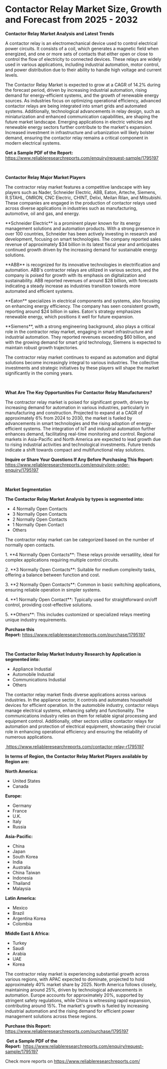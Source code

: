 <p><h1>Contactor Relay Market Size, Growth and Forecast from 2025 - 2032</h1></p><p><strong>Contactor Relay Market Analysis and Latest Trends</strong></p>
<p><p>A contactor relay is an electromechanical device used to control electrical power circuits. It consists of a coil, which generates a magnetic field when energized, and one or more sets of contacts that either open or close to control the flow of electricity to connected devices. These relays are widely used in various applications, including industrial automation, motor control, and power distribution due to their ability to handle high voltage and current levels.</p><p>The Contactor Relay Market is expected to grow at a CAGR of 14.2% during the forecast period, driven by increasing industrial automation, rising demand for energy-efficient systems, and the growth of renewable energy sources. As industries focus on optimizing operational efficiency, advanced contactor relays are being integrated into smart grids and automated systems. Additionally, technological advancements in relay design, such as miniaturization and enhanced communication capabilities, are shaping the future market landscape. Emerging applications in electric vehicles and renewable energy sectors further contribute to the market's expansion. Increased investment in infrastructure and urbanization will likely bolster demand, ensuring the contactor relay remains a critical component in modern electrical systems.</p></p>
<p><strong>Get a Sample PDF of the Report:&nbsp;</strong> <a href="https://www.reliableresearchreports.com/enquiry/request-sample/1795197?utm_campaign=3567&utm_medium=2&utm_source=Github&utm_content=ia&utm_term=06042025&utm_id=contactor-relay">https://www.reliableresearchreports.com/enquiry/request-sample/1795197</a></p>
<p>&nbsp;</p>
<p><strong>Contactor Relay Major Market Players</strong></p>
<p><p>The contractor relay market features a competitive landscape with key players such as Nader, Schneider Electric, ABB, Eaton, Arteche, Siemens, R.STAHL, OMRON, CNC Electric, CHINT, Delixi, Meilan Rilan, and Mitsubishi. These companies are engaged in the production of contactor relays used across diverse applications in industries such as manufacturing, automotive, oil and gas, and energy.</p><p>**Schneider Electric** is a prominent player known for its energy management solutions and automation products. With a strong presence in over 100 countries, Schneider has been actively investing in research and development, focusing on smart technologies. The company reported sales revenue of approximately $34 billion in its latest fiscal year and anticipates continued growth driven by the increasing demand for sustainable energy solutions.</p><p>**ABB** is recognized for its innovative technologies in electrification and automation. ABB's contractor relays are utilized in various sectors, and the company is poised for growth with its emphasis on digitalization and sustainability. ABB reported revenues of around $28 billion, with forecasts indicating a steady increase as industries transition towards more automated and efficient systems.</p><p>**Eaton** specializes in electrical components and systems, also focusing on enhancing energy efficiency. The company has seen consistent growth, reporting around $24 billion in sales. Eaton's strategy emphasizes renewable energy, which positions it well for future expansion.</p><p>**Siemens**, with a strong engineering background, also plays a critical role in the contractor relay market, engaging in smart infrastructure and industrial automation. They reported revenues exceeding $60 billion, and with the growing demand for smart grid technology, Siemens is expected to maintain robust growth trajectories.</p><p>The contractor relay market continues to expand as automation and digital solutions become increasingly integral to various industries. The collective investments and strategic initiatives by these players will shape the market significantly in the coming years.</p></p>
<p>&nbsp;</p>
<p><strong>What Are The Key Opportunities For Contactor Relay Manufacturers?</strong></p>
<p><p>The contractor relay market is poised for significant growth, driven by increasing demand for automation in various industries, particularly in manufacturing and construction. Projected to expand at a CAGR of approximately 6% from 2024 to 2030, the market is fueled by advancements in smart technologies and the rising adoption of energy-efficient systems. The integration of IoT and industrial automation further enhances demand, facilitating real-time monitoring and control. Regional markets in Asia-Pacific and North America are expected to lead growth due to rising industrial activities and technological investments. Future trends indicate a shift towards compact and multifunctional relay solutions.</p></p>
<p><strong>Inquire or Share Your Questions If Any Before Purchasing This Report:</strong> <a href="https://www.reliableresearchreports.com/enquiry/pre-order-enquiry/1795197?utm_campaign=3567&utm_medium=2&utm_source=Github&utm_content=ia&utm_term=06042025&utm_id=contactor-relay">https://www.reliableresearchreports.com/enquiry/pre-order-enquiry/1795197</a></p>
<p>&nbsp;</p>
<p><strong>Market Segmentation</strong></p>
<p><strong>The Contactor Relay Market Analysis by types is segmented into:</strong></p>
<p><ul><li>4 Normally Open Contacts</li><li>3 Normally Open Contacts</li><li>2 Normally Open Contacts</li><li>1 Normally Open Contact</li><li>Others</li></ul></p>
<p><p>The contractor relay market can be categorized based on the number of normally open contacts. </p><p>1. **4 Normally Open Contacts**: These relays provide versatility, ideal for complex applications requiring multiple control circuits. </p><p>2. **3 Normally Open Contacts**: Suitable for medium complexity tasks, offering a balance between function and cost.</p><p>3. **2 Normally Open Contacts**: Common in basic switching applications, ensuring reliable operation in simpler systems. </p><p>4. **1 Normally Open Contact**: Typically used for straightforward on/off control, providing cost-effective solutions. </p><p>5. **Others**: This includes customized or specialized relays meeting unique industry requirements.</p></p>
<p><strong>Purchase this Report:&nbsp;</strong><a href="https://www.reliableresearchreports.com/purchase/1795197?utm_campaign=3567&utm_medium=2&utm_source=Github&utm_content=ia&utm_term=06042025&utm_id=contactor-relay">https://www.reliableresearchreports.com/purchase/1795197</a></p>
<p>&nbsp;</p>
<p><strong>The Contactor Relay Market Industry Research by Application is segmented into:</strong></p>
<p><ul><li>Appliance Industial</li><li>Automobile Industial</li><li>Communications Industial</li><li>Others</li></ul></p>
<p><p>The contactor relay market finds diverse applications across various industries. In the appliance sector, it controls and automates household devices for efficient operation. In the automobile industry, contactor relays manage electrical systems, enhancing safety and functionality. The communications industry relies on them for reliable signal processing and equipment control. Additionally, other sectors utilize contactor relays for automation and protection of electrical equipment, showcasing their crucial role in enhancing operational efficiency and ensuring the reliability of numerous applications.</p></p>
<p><a href="https://www.reliableresearchreports.com/contactor-relay-r1795197?utm_campaign=3567&utm_medium=2&utm_source=Github&utm_content=ia&utm_term=06042025&utm_id=contactor-relay">&nbsp;https://www.reliableresearchreports.com/contactor-relay-r1795197</a></p>
<p><strong>In terms of Region, the Contactor Relay Market Players available by Region are:</strong></p>
<p>
    <p> <strong> North America: </strong>
        <ul>
            <li>United States</li>
            <li>Canada</li>
        </ul>
        </p> 
    <p> <strong> Europe: </strong>
        <ul>
            <li>Germany</li>
            <li>France</li>
            <li>U.K.</li>
            <li>Italy</li>
            <li>Russia</li>
        </ul>
        </p> 
    <p> <strong> Asia-Pacific: </strong>
        <ul>
            <li>China</li>
            <li>Japan</li>
            <li>South Korea</li>
            <li>India</li>
            <li>Australia</li>
            <li>China Taiwan</li>
            <li>Indonesia</li>
            <li>Thailand</li>
            <li>Malaysia</li>
        </ul>
        </p> 
    <p> <strong> Latin America: </strong>
        <ul>
            <li>Mexico</li>
            <li>Brazil</li>
            <li>Argentina Korea</li>
            <li>Colombia</li>
        </ul>
        </p> 
    <p> <strong> Middle East & Africa: </strong>
        <ul>
            <li>Turkey</li>
            <li>Saudi</li>
            <li>Arabia</li>
            <li>UAE</li>
            <li>Korea</li>
        </ul>
    </p>
    </p>
<p><p>The contractor relay market is experiencing substantial growth across various regions, with APAC expected to dominate, projected to hold approximately 40% market share by 2025. North America follows closely, maintaining around 25%, driven by technological advancements in automation. Europe accounts for approximately 20%, supported by stringent safety regulations, while China is witnessing rapid expansion, contributing around 15%. The market's growth is fueled by increasing industrial automation and the rising demand for efficient power management solutions across these regions.</p></p>
<p><strong>Purchase this Report: </strong><a href="https://www.reliableresearchreports.com/purchase/1795197?utm_campaign=3567&utm_medium=2&utm_source=Github&utm_content=ia&utm_term=06042025&utm_id=contactor-relay">https://www.reliableresearchreports.com/purchase/1795197</a></p>
<p>&nbsp;<strong>Get a Sample PDF of the Report:&nbsp;&nbsp;</strong><a href="https://www.reliableresearchreports.com/enquiry/request-sample/1795197?utm_campaign=3567&utm_medium=2&utm_source=Github&utm_content=ia&utm_term=06042025&utm_id=contactor-relay">https://www.reliableresearchreports.com/enquiry/request-sample/1795197</a></p>
<p><strong></strong></p>
<p>Check more reports on <a href="https://www.reliableresearchreports.com/?utm_campaign=3567&utm_medium=2&utm_source=Github&utm_content=ia&utm_term=06042025&utm_id=contactor-relay">https://www.reliableresearchreports.com/</a></p>
